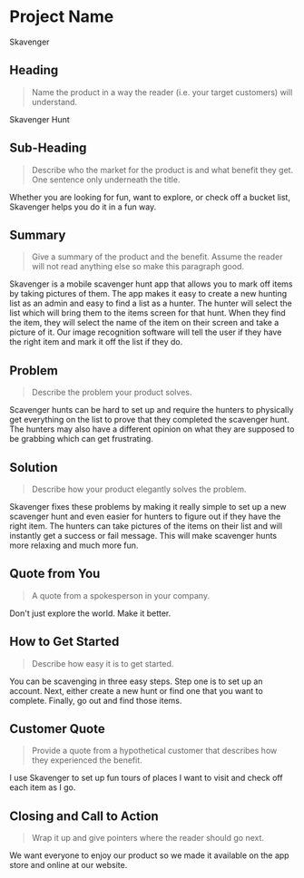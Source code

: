# Project Name #
Skavenger

<!--
> This material was originally posted [here](http://www.quora.com/What-is-Amazons-approach-to-product-development-and-product-management). It is reproduced here for posterities sake.

There is an approach called "working backwards" that is widely used at Amazon. They work backwards from the customer, rather than starting with an idea for a product and trying to bolt customers onto it. While working backwards can be applied to any specific product decision, using this approach is especially important when developing new products or features.

For new initiatives a product manager typically starts by writing an internal press release announcing the finished product. The target audience for the press release is the new/updated product's customers, which can be retail customers or internal users of a tool or technology. Internal press releases are centered around the customer problem, how current solutions (internal or external) fail, and how the new product will blow away existing solutions.

If the benefits listed don't sound very interesting or exciting to customers, then perhaps they're not (and shouldn't be built). Instead, the product manager should keep iterating on the press release until they've come up with benefits that actually sound like benefits. Iterating on a press release is a lot less expensive than iterating on the product itself (and quicker!).

If the press release is more than a page and a half, it is probably too long. Keep it simple. 3-4 sentences for most paragraphs. Cut out the fat. Don't make it into a spec. You can accompany the press release with a FAQ that answers all of the other business or execution questions so the press release can stay focused on what the customer gets. My rule of thumb is that if the press release is hard to write, then the product is probably going to suck. Keep working at it until the outline for each paragraph flows.

Oh, and I also like to write press-releases in what I call "Oprah-speak" for mainstream consumer products. Imagine you're sitting on Oprah's couch and have just explained the product to her, and then you listen as she explains it to her audience. That's "Oprah-speak", not "Geek-speak".

Once the project moves into development, the press release can be used as a touchstone; a guiding light. The product team can ask themselves, "Are we building what is in the press release?" If they find they're spending time building things that aren't in the press release (overbuilding), they need to ask themselves why. This keeps product development focused on achieving the customer benefits and not building extraneous stuff that takes longer to build, takes resources to maintain, and doesn't provide real customer benefit (at least not enough to warrant inclusion in the press release).
 -->

## Heading ##
  > Name the product in a way the reader (i.e. your target customers) will understand.

  Skavenger Hunt

## Sub-Heading ##
  > Describe who the market for the product is and what benefit they get. One sentence only underneath the title.

  Whether you are looking for fun, want to explore, or check off a bucket list, Skavenger helps you do it in a fun way.

## Summary ##
  > Give a summary of the product and the benefit. Assume the reader will not read anything else so make this paragraph good.

  Skavenger is a mobile scavenger hunt app that allows you to mark off items by taking pictures of them. The app makes it easy to create a new hunting list as an admin and easy to find a list as a hunter. The hunter will select the list which will bring them to the items screen for that hunt. When they find the item, they will select the name of the item on their screen and take a picture of it. Our image recognition software will tell the user if they have the right item and mark it off the list if they do.

## Problem ##
  > Describe the problem your product solves.

  Scavenger hunts can be hard to set up and require the hunters to physically get everything on the list to prove that they completed the scavenger hunt. The hunters may also have a different opinion on what they are supposed to be grabbing which can get frustrating.


## Solution ##
  > Describe how your product elegantly solves the problem.

  Skavenger fixes these problems by making it really simple to set up a new scavenger hunt and even easier for hunters to figure out if they have the right item. The hunters can take pictures of the items on their list and will instantly get a success or fail message. This will make scavenger hunts more relaxing and much more fun.


## Quote from You ##
  > A quote from a spokesperson in your company.

  Don't just explore the world. Make it better.

## How to Get Started ##
  > Describe how easy it is to get started.

  You can be scavenging in three easy steps. Step one is to set up an account. Next, either create a new hunt or find one that you want to complete. Finally, go out and find those items.

## Customer Quote ##
  > Provide a quote from a hypothetical customer that describes how they experienced the benefit.

  I use Skavenger to set up fun tours of places I want to visit and check off each item as I go.

## Closing and Call to Action ##
  > Wrap it up and give pointers where the reader should go next.

  We want everyone to enjoy our product so we made it available on the app store and online at our website.
